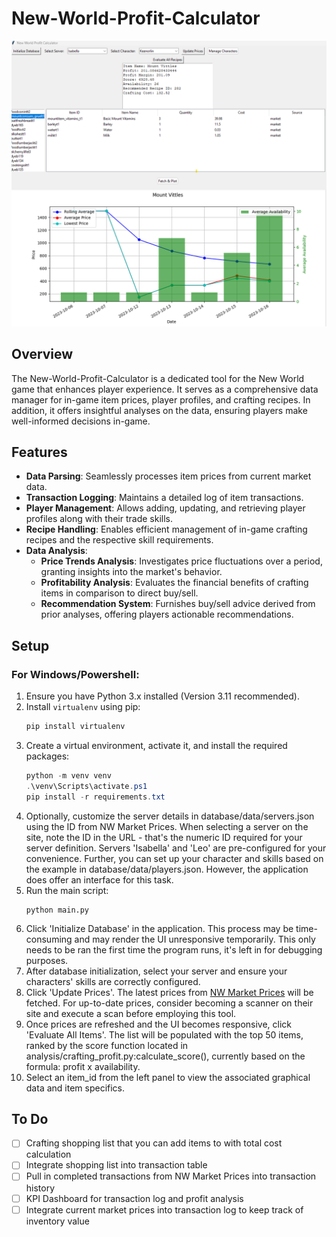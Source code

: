 # New-World-Profit-Calculator

![UI Screenshot](Readme.png)

## Overview
The New-World-Profit-Calculator is a dedicated tool for the New World game that enhances player experience. It serves as a comprehensive data manager for in-game item prices, player profiles, and crafting recipes. In addition, it offers insightful analyses on the data, ensuring players make well-informed decisions in-game.

## Features
- **Data Parsing**: Seamlessly processes item prices from current market data.
- **Transaction Logging**: Maintains a detailed log of item transactions.
- **Player Management**: Allows adding, updating, and retrieving player profiles along with their trade skills.
- **Recipe Handling**: Enables efficient management of in-game crafting recipes and the respective skill requirements.
- **Data Analysis**:
  - **Price Trends Analysis**: Investigates price fluctuations over a period, granting insights into the market's behavior.
  - **Profitability Analysis**: Evaluates the financial benefits of crafting items in comparison to direct buy/sell.
  - **Recommendation System**: Furnishes buy/sell advice derived from prior analyses, offering players actionable recommendations.

## Setup

### For Windows/Powershell:
1. Ensure you have Python 3.x installed (Version 3.11 recommended).
2. Install `virtualenv` using pip:
    ```powershell
    pip install virtualenv
    ```
3. Create a virtual environment, activate it, and install the required packages:
    ```powershell
    python -m venv venv
    .\venv\Scripts\activate.ps1
    pip install -r requirements.txt
    ```
4. Optionally, customize the server details in database/data/servers.json using the ID from NW Market Prices. When selecting a server on the site, note the ID in the URL - that's the numeric ID required for your server definition. Servers 'Isabella' and 'Leo' are pre-configured for your convenience. Further, you can set up your character and skills based on the example in database/data/players.json. However, the application does offer an interface for this task.
5. Run the main script:
    ```
    python main.py
    ```
6. Click 'Initialize Database' in the application. This process may be time-consuming and may render the UI unresponsive temporarily. This only needs to be ran the first time the program runs, it's left in for debugging purposes.
7. After database initialization, select your server and ensure your characters' skills are correctly configured.
8. Click 'Update Prices'. The latest prices from [NW Market Prices](https://nwmarketprices.com/) will be fetched. For up-to-date prices, consider becoming a scanner on their site and execute a scan before employing this tool.
9. Once prices are refreshed and the UI becomes responsive, click 'Evaluate All Items'. The list will be populated with the top 50 items, ranked by the score function located in analysis/crafting_profit.py:calculate_score(), currently based on the formula: profit x availability.
10. Select an item_id from the left panel to view the associated graphical data and item specifics.


## To Do
- [ ] Crafting shopping list that you can add items to with total cost calculation
- [ ] Integrate shopping list into transaction table
- [ ] Pull in completed transactions from NW Market Prices into transaction history
- [ ] KPI Dashboard for transaction log and profit analysis
- [ ] Integrate current market prices into transaction log to keep track of inventory value
